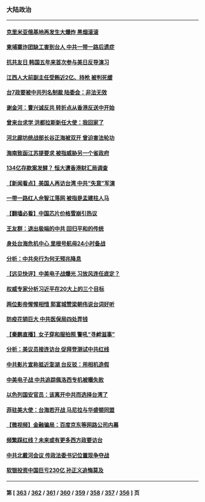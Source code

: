 ### 大陆政治
---
#### [克里米亚俄基地再发生大爆炸 黑烟滚滚](../../pages/ncid277/n13803700.md) 
#### [柬埔寨诈团缺工害到台人 中共一带一路后遗症](../../pages/ncid277/n13803767.md) 
#### [抗共友日 韩国五年来首次参与美日反导演习](../../pages/ncid277/n13803746.md) 
#### [江西人大前副主任受贿近2亿、持枪 被判死缓](../../pages/ncid277/n13803712.md) 
#### [台7政要被中共列名制裁 陆委会：非法无效](../../pages/ncid277/n13803564.md) 
#### [谢金河：曹兴诚反共 转折点从香港反送中开始](../../pages/ncid277/n13803521.md) 
#### [曾来台求学 洪都拉斯新任大使：我回家了](../../pages/ncid277/n13803518.md) 
#### [河北廊坊统战部长谷正海被双开 曾迫害法轮功](../../pages/ncid277/n13803580.md) 
#### [海南致函江苏提要求 被指威胁另一个省政府](../../pages/ncid277/n13803569.md) 
#### [134亿存款案发酵？ 恒大遭香港财汇局调查](../../pages/ncid277/n13803502.md) 
#### [【新闻看点】美国人再访台湾 中共“失意”军演](../../pages/ncid277/n13803240.md) 
#### [一带一路红人佘智江落网 被指是孟建柱人马](../../pages/ncid277/n13803349.md) 
#### [【翻墙必看】中国芯片价格雪崩引热议](../../pages/ncid277/n13803461.md) 
#### [王友群：退出极端的中共 回归平和的传统](../../pages/ncid277/n13803234.md) 
#### [身处台海危机中心 里根号航母24小时备战](../../pages/ncid277/n13803248.md) 
#### [分析：中共央行为何无预兆降息](../../pages/ncid277/n13803221.md) 
#### [【远见快评】中美电子战爆光 习放风连任底定？](../../pages/ncid277/n13803243.md) 
#### [权威专家分析习近平在20大上的三个目标](../../pages/ncid277/n13801539.md) 
#### [两位影帝惺惺相惜 郭富城赞梁朝伟说台词好听](../../pages/ncid277/n13803250.md) 
#### [防疫花销巨大 中共医保局四处弄钱](../../pages/ncid277/n13803275.md) 
#### [【秦鹏直播】女子穿和服拍照 警吼“寻衅滋事”](../../pages/ncid277/n13803111.md) 
#### [分析：美议员接连访台 促拜登测试中共红线](../../pages/ncid277/n13803156.md) 
#### [中共影片宣称抵近澎湖 台反驳：用相机造假](../../pages/ncid277/n13803230.md) 
#### [中美电子战 中共追踪佩洛西专机被曝失败](../../pages/ncid277/n13803100.md) 
#### [以色列国安官员：该离开中共而选择台湾了](../../pages/ncid277/n13803224.md) 
#### [菲驻美大使：台海若开战 马尼拉与华盛顿同盟](../../pages/ncid277/n13803147.md) 
#### [【微视频】金融骗局：百度京东等网路公司内幕](../../pages/ncid277/n13803093.md) 
#### [频繁踩红线？未来或有更多西方政要访台](../../pages/ncid277/n13803096.md) 
#### [中共北戴河会议 传政法委书记位置现争夺战](../../pages/ncid277/n13803105.md) 
#### [软银投资中国巨亏230亿 孙正义追悔莫及](../../pages/ncid277/n13803078.md) 

---
#### 第 [ [363](./363.md) / [362](./362.md) / [361](./361.md) / [360](./360.md) / [359](./359.md) / [358](./358.md) / [357](./357.md) / [356](./356.md) ] 页
